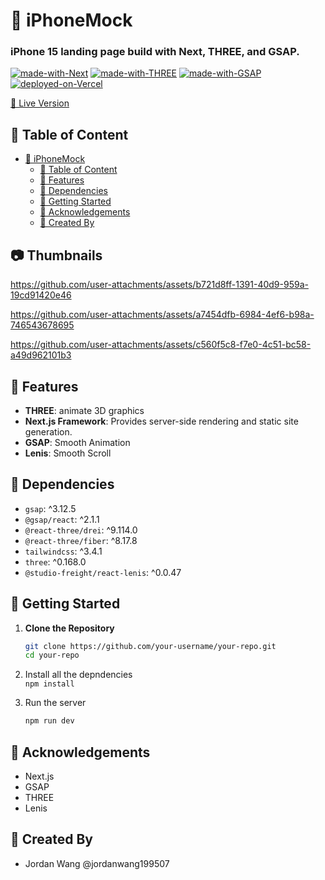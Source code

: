 # 🍏 iPhoneMock

### iPhone 15 landing page build with Next, THREE, and GSAP.

[![made-with-Next](https://img.shields.io/badge/Made%20with-Next.js%20-success)](https://nextjs.org/)
[![made-with-THREE](https://img.shields.io/badge/Made%20with-THREE%20-blue)](https://wordpress.com/)
[![made-with-GSAP](https://img.shields.io/badge/Made%20with-GSAP%20-yellow)](https://woocommerce.com/)
[![deployed-on-Vercel](https://img.shields.io/badge/Deployed%20on-Vercel%20-orange)](https://vercel.com/)

[🍏 Live Version](https://apple-mock.vercel.app/)

## 📑 Table of Content
- [🍏 iPhoneMock](#-iphonemock)
  - [📑 Table of Content](#-table-of-content)
  - [🌟 Features](#-features)
  - [🧱 Dependencies](#-dependencies)
  - [🚀 Getting Started](#-getting-started)
  - [📘 Acknowledgements](#-acknowledgements)
  - [🔨 Created By](#-created-by)

## 📷 Thumbnails

https://github.com/user-attachments/assets/b721d8ff-1391-40d9-959a-19cd91420e46

https://github.com/user-attachments/assets/a7454dfb-6984-4ef6-b98a-746543678695

https://github.com/user-attachments/assets/c560f5c8-f7e0-4c51-bc58-a49d962101b3

</div>

## 🌟 Features
- **THREE**: animate 3D graphics
- **Next.js Framework**: Provides server-side rendering and static site generation.
- **GSAP**: Smooth Animation
- **Lenis**: Smooth Scroll

## 🧱 Dependencies
- `gsap`: ^3.12.5
- `@gsap/react`: ^2.1.1
- `@react-three/drei`: ^9.114.0
- `@react-three/fiber`: ^8.17.8
- `tailwindcss`: ^3.4.1
- `three`: ^0.168.0
- `@studio-freight/react-lenis`: ^0.0.47

## 🚀 Getting Started

1. **Clone the Repository**

   ```bash
   git clone https://github.com/your-username/your-repo.git
   cd your-repo
2. Install all the depndencies <br>
   `npm install`
3. Run the server
   ```sh
   npm run dev
   ```

## 📘 Acknowledgements
- Next.js
- GSAP
- THREE
- Lenis

## 🔨 Created By
- Jordan Wang @jordanwang199507
